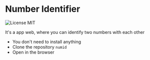 # Number Identifier

![License MIT](https://img.shields.io/badge/License-MIT-green)

It's a app web, where you can identify two numbers with each other

- You don't need to install anything
- Clone the repository `numid`
- Open in the browser
